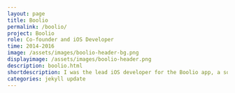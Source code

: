 ```yaml
---
layout: page
title: Boolio
permalink: /boolio/
project: Boolio
role: Co-founder and iOS Developer
time: 2014-2016
image: /assets/images/boolio-header-bg.png
displayimage: /assets/images/boolio-header.png
description: boolio.html
shortdescription: I was the lead iOS developer for the Boolio app, a social app allowing users to ask and answer binary questions.
categories: jekyll update
---
```

